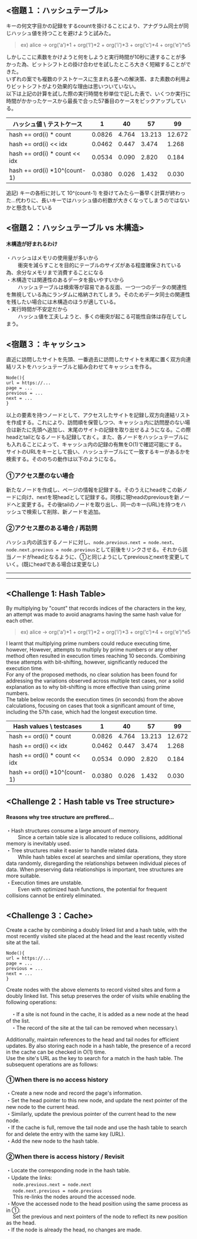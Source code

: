 ## <宿題１：ハッシュテーブル>
キーの何文字目かの記録をするcountを掛けることにより、アナグラム同士が同じハッシュ値を持つことを避けようと試みた。
> ex) alice -> org(‘a’)*1 + org(‘l’)*2 + org(‘i’)*3 + org(‘c’)*4 + org(‘e’)*e5

しかしここに素数をかけようと何をしようと実行時間が10秒に達することが多かった為、ビットシフトとの掛け合わせを試したところ大きく短縮することができた。\
いずれの案でも複数のテストケースに生まれる差への解決策、また素数の利用よりビットシフトがより効果的な理由は思いついていない。\
以下は上記の計算を試した際の実行時間を秒単位で記した表で、いくつか実行に時間がかかったケースから最長で合った57番目のケースをピックアップしている。

 ハッシュ値 \ テストケース        | 1      | 40    | 57     | 99   
 ------------------------------ | ------ | ----- | ------ | ----- 
 hash += ord(i) * count         | 0.0826 | 4.764 | 13.213 | 12.672
 hash += ord(i) << idx          | 0.0462 | 0.447 | 3.474  | 1.268
 hash += ord(i) * count << idx  | 0.0534 | 0.090 | 2.820  | 0.184
 hash += ord(i) *10^(count-1)   | 0.0380 | 0.026 | 1.432  | 0.030
 
追記) キーの各桁に対して 10^(count-1) を掛けてみたら一番早く計算が終わった…代わりに、長いキーではハッシュ値の桁数が大きくなってしまうのではないかと懸念もしている


 ## <宿題２：ハッシュテーブル vs 木構造>
 #### 木構造が好まれるわけ
 ・ハッシュはメモリの使用量が多いから\
&emsp;&emsp; 衝突を減らすことを目的にテーブルのサイズがある程度確保されている為、余分なメモリまで消費することになる\
・木構造では関連性のあるデータを扱いやすいから\
&emsp;&emsp; ハッシュテーブルは検索等が容易である反面、一つ一つのデータの関連性を無視している為にランダムに格納されてしまう。そのためデータ同士の関連性を残したい場合には木構造のほうが適している。\
・実行時間が不安定だから\
&emsp;&emsp; ハッシュ値を工夫しようと、多くの衝突が起こる可能性自体は存在してしまう。

## <宿題３：キャッシュ>
直近に訪問したサイトを先頭、一番過去に訪問したサイトを末尾に置く双方向連結リストをハッシュテーブルと組み合わせてキャッシュを作る。
```
Node(){
url = https://...
page = ...
previous = ...
next = ...
}
```
以上の要素を持つノードとして、アクセスしたサイトを記録し双方向連結リストを作成する。これにより、訪問順を保管しつつ、キャッシュ内に訪問歴のない場合は新たに先頭へ追加し、末尾のサイトの記録を取り出せるようになる。この際headとtailとなるノードも記録しておく。また、各ノードをハッシュテーブルにも入れることによって、キャッシュ内の記録の有無をO(1)で確認可能にする。\
サイトのURLをキーとして扱い、ハッシュテーブルにて一致するキーがあるかを検索する。そののちの動作は以下のようになる。
### ①アクセス歴のない場合
新たなノードを作成し、ページの情報を記録する。そのうえにheadをこの新ノードに向け、nextを現headとして記録する。同様に現headのpreviousを新ノードへと変更する。その後tailのノードを取り出し、同一のキー(URL)を持つをハッシュで検索して削除、新ノードを追加。
### ②アクセス歴のある場合 / 再訪問
ハッシュ内の該当するノードに対し、`node.previous.next = node.next`、`node.next.previous = node.previous`として前後をリンクさせる。それから該当ノードがheadとなるように、①と同じようにしてpreviousとnextを変更していく。(既にheadである場合は変更なし)

---

---

## <Challenge 1: Hash Table>
By multiplying by "count" that records indices of the characters in the key, an attempt was made to avoid anagrams having the same hash value for each other.
> ex) alice -> org(‘a’)*1 + org(‘l’)*2 + org(‘i’)*3 + org(‘c’)*4 + org(‘e’)*e5

I learnt that multiplying prime numbers could reduce executing time, however, However, attempts to multiply by prime numbers or any other method often resulted in execution times reaching 10 seconds. Combining these attempts with bit-shifting, however, significantly reduced the execution time.\
For any of the proposed methods, no clear solution has been found for addressing the variations observed across multiple test cases, nor a solid explanation as to why bit-shifting is more effective than using prime numbers.\
The table below records the execution times (in seconds) from the above calculations, focusing on cases that took a significant amount of time, including the 57th case, which had the longest execution time.

 Hash values \ testcases        | 1      | 40    | 57     | 99   
 ------------------------------ | ------ | ----- | ------ | ----- 
 hash += ord(i) * count         | 0.0826 | 4.764 | 13.213 | 12.672
 hash += ord(i) << idx          | 0.0462 | 0.447 | 3.474  | 1.268
 hash += ord(i) * count << idx  | 0.0534 | 0.090 | 2.820  | 0.184
 hash += ord(i) *10^(count-1)   | 0.0380 | 0.026 | 1.432  | 0.030
 


 ## <Challenge 2：Hash table vs Tree structure>
 #### Reasons why tree structure are preffered...
 ・Hash structures consume a large amount of memory.\
&emsp;&emsp; Since a certain table size is allocated to reduce collisions, additional memory is inevitably used.\
・Tree structures make it easier to handle related data.\
&emsp;&emsp; While hash tables excel at searches and similar operations, they store data randomly, disregarding the relationships between individual pieces of data. When preserving data relationships is important, tree structures are more suitable.\
・Execution times are unstable.\
&emsp;&emsp; Even with optimized hash functions, the potential for frequent collisions cannot be entirely eliminated.

## <Challenge 3：Cache>
Create a cache by combining a doubly linked list and a hash table, with the most recently visited site placed at the head and the least recently visited site at the tail.
```
Node(){
url = https://...
page = ...
previous = ...
next = ...
}
```
Create nodes with the above elements to record visited sites and form a doubly linked list. This setup preserves the order of visits while enabling the following operations:

&emsp;・If a site is not found in the cache, it is added as a new node at the head of the list.\
&emsp;・The record of the site at the tail can be removed when necessary.\

Additionally, maintain references to the head and tail nodes for efficient updates. By also storing each node in a hash table, the presence of a record in the cache can be checked in O(1) time.\
Use the site's URL as the key to search for a match in the hash table. The subsequent operations are as follows:
### ①When there is no access history
・Create a new node and record the page's information.\
・Set the head pointer to this new node, and update the next pointer of the new node to the current head.\
・Similarly, update the previous pointer of the current head to the new node.\
・If the cache is full, remove the tail node and use the hash table to search for and delete the entry with the same key (URL).\
・Add the new node to the hash table.
### ②When there is access history / Revisit
・Locate the corresponding node in the hash table.\
・Update the links:\
&emsp; `node.previous.next = node.next`\
&emsp; `node.next.previous = node.previous`\
&emsp;  This re-links the nodes around the accessed node.\
・Move the accessed node to the head position using the same process as in ①:\
&emsp; Set the previous and next pointers of the node to reflect its new position as the head.\
・If the node is already the head, no changes are made.

